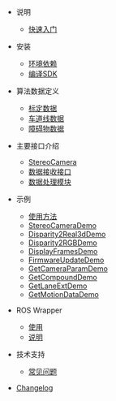 <!-- docs/_sidebar.md -->

- 说明
  - [快速入门](/)

- 安装
  - [环境依赖](/setup/env.md)
  - [编译SDK](/setup/build.md)


- 算法数据定义
  - [标定数据](/algorithm/calibration.md)
  - [车道线数据](/algorithm/lane.md)
  - [障碍物数据](/algorithm/obstacle.md)

- 主要接口介绍
  - [StereoCamera](/api/stereo_camera.md)
  - [数据接收接口](/api/camera_handler.md)
  - [数据处理模块](/api/image_utils.md)

- 示例
  - [使用方法](/samples/README.md)
  - [StereoCameraDemo](/samples/StereoCameraDemo.md)
  - [Disparity2Real3dDemo](/samples/Disparity2Real3dDemo.md)
  - [Disparity2RGBDemo](/samples/Disparity2RGBDemo.md)
  - [DisplayFramesDemo](/samples/DisplayFramesDemo.md)
  - [FirmwareUpdateDemo](/samples/FirmwareUpdateDemo.md)
  - [GetCameraParamDemo](/samples/GetCameraParamDemo.md)
  - [GetCompoundDemo](/samples/GetCompoundDemo.md)
  - [GetLaneExtDemo](/samples/GetLaneExtDemo.md)
  - [GetMotionDataDemo](/samples/GetMotionDataDemo.md)

- ROS Wrapper
  - [使用](/ros/README.md)
  - [说明](/ros/about.md)
  
- 技术支持
  - [常见问题](/support/faq.md)


- [Changelog](/changelog.md)
